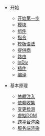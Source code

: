 - 开始
  - [开始第一步](start)
  - [模块](modules)
  - [组件](components)
  - [指令](directives)
  - [模板语法](template)
  - [提供商](providers)
  - [路由](route)
  - [InDiv](indiv)
  - [插件](plugins)
  - [编译](compile)

- 基本原理
  - [依赖注入](di)
  - [依赖收集](dependenceCollection)
  - [变更检测](changeDetection)
  - [虚拟DOM](vnode)
  - [跨平台渲染](render)
  - [服务端渲染](ssr)
